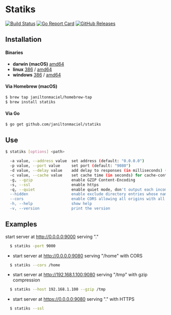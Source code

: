 # Statiks
[![Build Status](https://travis-ci.org/janiltonmaciel/statiks.svg?branch=master)](https://travis-ci.org/janiltonmaciel/statiks)
[![Go Report Card](https://goreportcard.com/badge/github.com/janiltonmaciel/statiks)](https://goreportcard.com/report/github.com/janiltonmaciel/statiks)
[![GitHub Releases](https://img.shields.io/github/release/janiltonmaciel/statiks.svg)](https://github.com/janiltonmaciel/statiks/releases)

## Installation

#### Binaries

- **darwin (macOS)** [amd64](https://github.com/janiltonmaciel/statiks/releases/download/0.4/statiks_0.4_macOS_amd64.tar.gz)
- **linux** [386](https://github.com/janiltonmaciel/statiks/releases/download/0.4/statiks_0.4_linux_386.tar.gz) / [amd64](https://github.com/janiltonmaciel/statiks/releases/download/0.4/statiks_0.4_linux_amd64.tar.gz)
- **windows** [386](https://github.com/janiltonmaciel/statiks/releases/download/0.4/statiks_0.4_windows_386.zip) / [amd64](https://github.com/janiltonmaciel/statiks/releases/download/0.4/statiks_0.4_windows_amd64.zip)

#### Via Homebrew (macOS)
```bash
$ brew tap janiltonmaciel/homebrew-tap
$ brew install statiks
```

#### Via Go

```bash
$ go get github.com/janiltonmaciel/statiks
```

## Use
```bash
$ statiks [options] <path>

  -a value, --address value  set address (default: "0.0.0.0")
  -p value, --port value     set port (default: "9080")
  -d value, --delay value    add delay to responses (in milliseconds) (default: 0)
  -c value, --cache value    set cache time (in seconds) for cache-control max-age header (default: 0)
  -g, --gzip                 enable GZIP Content-Encoding
  -s, --ssl                  enable https
  -q, --quiet                enable quiet mode, don't output each incoming request
  --hidden                   enable exclude directory entries whose names begin with a dot (.)
  --cors                     enable CORS allowing all origins with all standard methods with any header and credentials.
  -h, --help                 show help
  -v, --version              print the version
```

## Examples
  start server at http://0.0.0.0:9000 serving "."
  ```bash
    $ statiks -port 9000
  ```

  - start server at http://0.0.0.0:9080 serving "/home" with CORS
  ```bash
    $ statiks --cors /home
  ```

  - start server at http://192.168.1.100:9080 serving "/tmp" with gzip compression
  ```bash
    $ statiks --host 192.168.1.100 --gzip /tmp
  ```

  - start server at https://0.0.0.0:9080 serving "." with HTTPS
  ```bash
    $ statiks --ssl
  ```